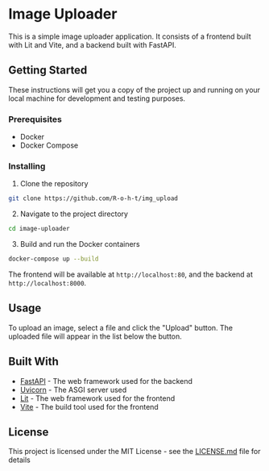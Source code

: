 # Image Uploader

This is a simple image uploader application. It consists of a frontend built with Lit and Vite, and a backend built with FastAPI.

## Getting Started

These instructions will get you a copy of the project up and running on your local machine for development and testing purposes.

### Prerequisites

- Docker
- Docker Compose

### Installing

1. Clone the repository
```bash
git clone https://github.com/R-o-h-t/img_upload
```

2. Navigate to the project directory
```bash
cd image-uploader
```

3. Build and run the Docker containers
```bash
docker-compose up --build
```

The frontend will be available at `http://localhost:80`, and the backend at `http://localhost:8000`.

## Usage

To upload an image, select a file and click the "Upload" button. The uploaded file will appear in the list below the button.

## Built With

- [FastAPI](https://fastapi.tiangolo.com/) - The web framework used for the backend
- [Uvicorn](https://www.uvicorn.org/) - The ASGI server used
- [Lit](https://lit.dev/) - The web framework used for the frontend
- [Vite](https://vitejs.dev/) - The build tool used for the frontend

## License

This project is licensed under the MIT License - see the [LICENSE.md](LICENSE.md) file for details
